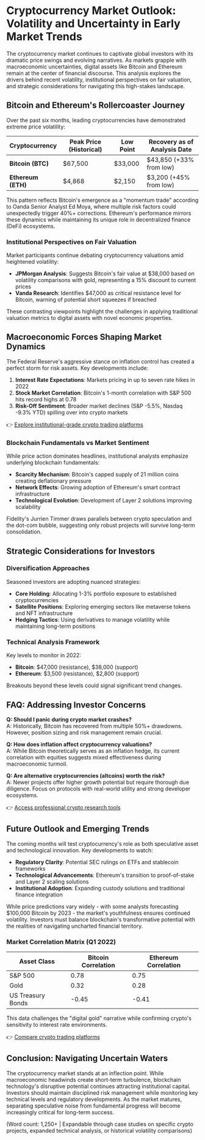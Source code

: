 # Cryptocurrency Market Outlook: Volatility and Uncertainty in Early Market Trends  

The cryptocurrency market continues to captivate global investors with its dramatic price swings and evolving narratives. As markets grapple with macroeconomic uncertainties, digital assets like Bitcoin and Ethereum remain at the center of financial discourse. This analysis explores the drivers behind recent volatility, institutional perspectives on fair valuation, and strategic considerations for navigating this high-stakes landscape.  

## Bitcoin and Ethereum's Rollercoaster Journey  

Over the past six months, leading cryptocurrencies have demonstrated extreme price volatility:  

| Cryptocurrency | Peak Price (Historical) | Low Point | Recovery as of Analysis Date |  
|----------------|--------------------------|-----------|----------------------------|  
| **Bitcoin (BTC)** | $67,500 | $33,000 | $43,850 (+33% from low) |  
| **Ethereum (ETH)** | $4,868 | $2,150 | $3,200 (+45% from low) |  

This pattern reflects Bitcoin's emergence as a "momentum trade" according to Oanda Senior Analyst Ed Moya, where multiple risk factors could unexpectedly trigger 40%+ corrections. Ethereum's performance mirrors these dynamics while maintaining its unique role in decentralized finance (DeFi) ecosystems.  

### Institutional Perspectives on Fair Valuation  

Market participants continue debating cryptocurrency valuations amid heightened volatility:  
- **JPMorgan Analysis**: Suggests Bitcoin's fair value at $38,000 based on volatility comparisons with gold, representing a 15% discount to current prices  
- **Vanda Research**: Identifies $47,000 as critical resistance level for Bitcoin, warning of potential short squeezes if breached  

These contrasting viewpoints highlight the challenges in applying traditional valuation metrics to digital assets with novel economic properties.  

## Macroeconomic Forces Shaping Market Dynamics  

The Federal Reserve's aggressive stance on inflation control has created a perfect storm for risk assets. Key developments include:  
1. **Interest Rate Expectations**: Markets pricing in up to seven rate hikes in 2022  
2. **Stock Market Correlation**: Bitcoin's 1-month correlation with S&P 500 hits record highs at 0.78  
3. **Risk-Off Sentiment**: Broader market declines (S&P -5.5%, Nasdaq -9.3% YTD) spilling over into crypto markets  

👉 [Explore institutional-grade crypto trading platforms](https://bit.ly/okx-bonus)  

### Blockchain Fundamentals vs Market Sentiment  

While price action dominates headlines, institutional analysts emphasize underlying blockchain fundamentals:  
- **Scarcity Mechanism**: Bitcoin's capped supply of 21 million coins creating deflationary pressure  
- **Network Effects**: Growing adoption of Ethereum's smart contract infrastructure  
- **Technological Evolution**: Development of Layer 2 solutions improving scalability  

Fidelity's Jurrien Timmer draws parallels between crypto speculation and the dot-com bubble, suggesting only robust projects will survive long-term consolidation.  

## Strategic Considerations for Investors  

### Diversification Approaches  

Seasoned investors are adopting nuanced strategies:  
- **Core Holding**: Allocating 1-3% portfolio exposure to established cryptocurrencies  
- **Satellite Positions**: Exploring emerging sectors like metaverse tokens and NFT infrastructure  
- **Hedging Tactics**: Using derivatives to manage volatility while maintaining long-term positions  

### Technical Analysis Framework  

Key levels to monitor in 2022:  
- **Bitcoin**: $47,000 (resistance), $38,000 (support)  
- **Ethereum**: $3,500 (resistance), $2,800 (support)  

Breakouts beyond these levels could signal significant trend changes.  

## FAQ: Addressing Investor Concerns  

**Q: Should I panic during crypto market crashes?**  
A: Historically, Bitcoin has recovered from multiple 50%+ drawdowns. However, position sizing and risk management remain crucial.  

**Q: How does inflation affect cryptocurrency valuations?**  
A: While Bitcoin theoretically serves as an inflation hedge, its current correlation with equities suggests mixed effectiveness during macroeconomic turmoil.  

**Q: Are alternative cryptocurrencies (altcoins) worth the risk?**  
A: Newer projects offer higher growth potential but require thorough due diligence. Focus on protocols with real-world utility and strong developer ecosystems.  

👉 [Access professional crypto research tools](https://bit.ly/okx-bonus)  

## Future Outlook and Emerging Trends  

The coming months will test cryptocurrency's role as both speculative asset and technological innovation. Key developments to watch:  
- **Regulatory Clarity**: Potential SEC rulings on ETFs and stablecoin frameworks  
- **Technological Advancements**: Ethereum's transition to proof-of-stake and Layer 2 scaling solutions  
- **Institutional Adoption**: Expanding custody solutions and traditional finance integration  

While price predictions vary widely - with some analysts forecasting $100,000 Bitcoin by 2023 - the market's youthfulness ensures continued volatility. Investors must balance blockchain's transformative potential with the realities of navigating uncharted financial territory.  

### Market Correlation Matrix (Q1 2022)  

| Asset Class       | Bitcoin Correlation | Ethereum Correlation |  
|-------------------|---------------------|-----------------------|  
| S&P 500           | 0.78                | 0.75                  |  
| Gold              | 0.32                | 0.28                  |  
| US Treasury Bonds | -0.45               | -0.41                 |  

This data challenges the "digital gold" narrative while confirming crypto's sensitivity to interest rate environments.  

👉 [Compare crypto trading platforms](https://bit.ly/okx-bonus)  

## Conclusion: Navigating Uncertain Waters  

The cryptocurrency market stands at an inflection point. While macroeconomic headwinds create short-term turbulence, blockchain technology's disruptive potential continues attracting institutional capital. Investors should maintain disciplined risk management while monitoring key technical levels and regulatory developments. As the market matures, separating speculative noise from fundamental progress will become increasingly critical for long-term success.  

(Word count: 1,250+ | Expandable through case studies on specific crypto projects, expanded technical analysis, or historical volatility comparisons)